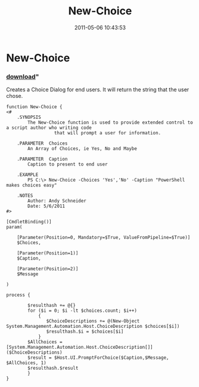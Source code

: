 ﻿---
pid:            2659
parent:         0
children:       
poster:         Andy Schneider
title:          New-Choice
date:           2011-05-06 10:43:53
format:         posh
---

# New-Choice

### [download](2659.ps1)"

Creates a Choice Dialog for end users. It will return the string that the user chose. 

```posh
function New-Choice {
<#
	.SYNOPSIS
		The New-Choice function is used to provide extended control to a script author who writing code 
                  that will prompt a user for information.

	.PARAMETER  Choices
		An Array of Choices, ie Yes, No and Maybe

	.PARAMETER  Caption
		Caption to present to end user

	.EXAMPLE
		PS C:\> New-Choice -Choices 'Yes','No' -Caption "PowerShell makes choices easy"
		
	.NOTES
		Author: Andy Schneider
		Date: 5/6/2011
#>

[CmdletBinding()]
param(
		
	[Parameter(Position=0, Mandatory=$True, ValueFromPipeline=$True)]
	$Choices,
		
	[Parameter(Position=1)]
	$Caption,
    
	[Parameter(Position=2)]
	$Message    
	
)
	
process {
        
        $resulthash += @{}
        for ($i = 0; $i -lt $choices.count; $i++) 
            {
        	   $ChoiceDescriptions += @(New-Object System.Management.Automation.Host.ChoiceDescription $choices[$i])
               $resulthash.$i = $choices[$i]
            }
        $AllChoices = [System.Management.Automation.Host.ChoiceDescription[]]($ChoiceDescriptions)
        $result = $Host.UI.PromptForChoice($Caption,$Message, $AllChoices, 1)
        $resulthash.$result
        }         
}
```
